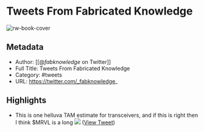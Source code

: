 # Tweets From Fabricated Knowledge

![rw-book-cover](https://pbs.twimg.com/profile_images/1450506763418091520/tyKn96-D.png)

## Metadata
- Author: [[@_fabknowledge_ on Twitter]]
- Full Title: Tweets From Fabricated Knowledge
- Category: #tweets
- URL: https://twitter.com/_fabknowledge_

## Highlights
- This is one helluva TAM estimate for transceivers, and if this is right then I think $MRVL is a long 
  ![](https://pbs.twimg.com/media/GFrpsu3XUAAJ2Fb.jpg) ([View Tweet](https://twitter.com/_fabknowledge_/status/1754972089038119364))
